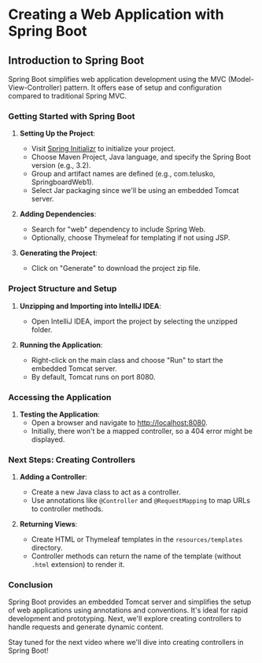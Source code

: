 # Creating a Web Application with Spring Boot

## Introduction to Spring Boot

Spring Boot simplifies web application development using the MVC (Model-View-Controller) pattern. It offers ease of setup and configuration compared to traditional Spring MVC.

### Getting Started with Spring Boot

1. **Setting Up the Project**:

   - Visit [Spring Initializr](https://start.spring.io/) to initialize your project.
   - Choose Maven Project, Java language, and specify the Spring Boot version (e.g., 3.2).
   - Group and artifact names are defined (e.g., com.telusko, SpringboardWeb1).
   - Select Jar packaging since we'll be using an embedded Tomcat server.

2. **Adding Dependencies**:

   - Search for "web" dependency to include Spring Web.
   - Optionally, choose Thymeleaf for templating if not using JSP.

3. **Generating the Project**:
   - Click on "Generate" to download the project zip file.

### Project Structure and Setup

1. **Unzipping and Importing into IntelliJ IDEA**:

   - Open IntelliJ IDEA, import the project by selecting the unzipped folder.

2. **Running the Application**:
   - Right-click on the main class and choose "Run" to start the embedded Tomcat server.
   - By default, Tomcat runs on port 8080.

### Accessing the Application

1. **Testing the Application**:
   - Open a browser and navigate to [http://localhost:8080](http://localhost:8080).
   - Initially, there won't be a mapped controller, so a 404 error might be displayed.

### Next Steps: Creating Controllers

1. **Adding a Controller**:

   - Create a new Java class to act as a controller.
   - Use annotations like `@Controller` and `@RequestMapping` to map URLs to controller methods.

2. **Returning Views**:
   - Create HTML or Thymeleaf templates in the `resources/templates` directory.
   - Controller methods can return the name of the template (without `.html` extension) to render it.

### Conclusion

Spring Boot provides an embedded Tomcat server and simplifies the setup of web applications using annotations and conventions. It's ideal for rapid development and prototyping. Next, we'll explore creating controllers to handle requests and generate dynamic content.

Stay tuned for the next video where we'll dive into creating controllers in Spring Boot!
